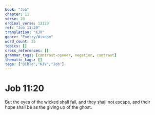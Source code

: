 ```yaml
---
book: "Job"
chapter: 11
verse: 20
ordinal_verse: 13129
ref: "Job 11:20"
translation: "KJV"
genre: "Poetry/Wisdom"
word_count: 25
topics: []
cross_references: []
grammar_tags: [contrast-opener, negation, contrast]
thematic_tags: []
tags: ["Bible","KJV","Job"]
---
```


# Job 11:20

But the eyes of the wicked shall fail, and they shall not escape, and their hope shall be as the giving up of the ghost.
